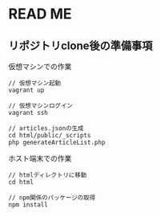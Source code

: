 # READ ME

## リポジトリclone後の準備事項


仮想マシンでの作業

```
// 仮想マシン起動
vagrant up

// 仮想マシンログイン
vagrant ssh

// articles.jsonの生成
cd html/public/_scripts
php generateArticleList.php
```

ホスト端末での作業

```
// htmlディレクトリに移動
cd html

// npm関係のパッケージの取得
npm install
```

